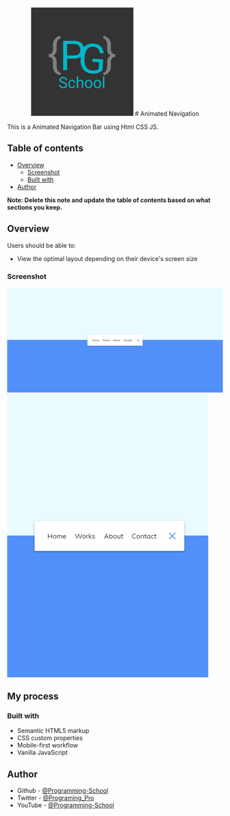 <p align="center">
       <img src="./Logo.png" />
       # Animated Navigation
</p>
This is a Animated Navigation Bar using Html CSS JS.

## Table of contents

- [Overview](#overview)
  - [Screenshot](#screenshot)
  - [Built with](#built-with)
- [Author](#author)

**Note: Delete this note and update the table of contents based on what sections you keep.**

## Overview

Users should be able to:

- View the optimal layout depending on their device's screen size

### Screenshot

![](./Screenshot-Web.png)
![](./Screenshot-Mobile.png)

## My process

### Built with

- Semantic HTML5 markup
- CSS custom properties
- Mobile-first workflow
- Vanilla JavaScript

## Author

- Github - [@Programming-School](https://www.github.com/Programing-School)
- Twitter - [@Programing_Pro](https://www.twitter.com/Programing_Pro)
- YouTube - [@Programming-School](https://www.youtube.com/channel/UC1YTVmV31RZV2oie1kKpJkw)
